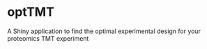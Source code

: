 # optTMT
A Shiny application to find the optimal experimental design for your proteomics TMT experiment
